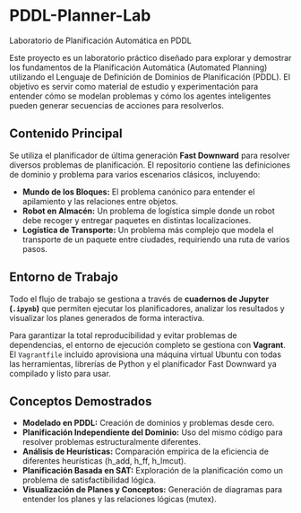 # PDDL-Planner-Lab
Laboratorio de Planificación Automática en PDDL

Este proyecto es un laboratorio práctico diseñado para explorar y demostrar los fundamentos de la Planificación Automática (Automated Planning) utilizando el
Lenguaje de Definición de Dominios de Planificación (PDDL). El objetivo es servir como material de estudio y experimentación para entender cómo se modelan
problemas y cómo los agentes inteligentes pueden generar secuencias de acciones para resolverlos.

## Contenido Principal

Se utiliza el planificador de última generación **Fast Downward** para resolver diversos problemas de planificación. El repositorio contiene las definiciones
de dominio y problema para varios escenarios clásicos, incluyendo:

*   **Mundo de los Bloques:** El problema canónico para entender el apilamiento y las relaciones entre objetos.
*   **Robot en Almacén:** Un problema de logística simple donde un robot debe recoger y entregar paquetes en distintas localizaciones.
*   **Logística de Transporte:** Un problema más complejo que modela el transporte de un paquete entre ciudades, requiriendo una ruta de varios pasos.

## Entorno de Trabajo

Todo el flujo de trabajo se gestiona a través de **cuadernos de Jupyter (`.ipynb`)** que permiten ejecutar los planificadores, analizar los resultados y
visualizar los planes generados de forma interactiva.

Para garantizar la total reproducibilidad y evitar problemas de dependencias, el entorno de ejecución completo se gestiona con **Vagrant**. El `Vagrantfile`
incluido aprovisiona una máquina virtual Ubuntu con todas las herramientas, librerías de Python y el planificador Fast Downward ya compilado y listo para usar.

## Conceptos Demostrados

*   **Modelado en PDDL:** Creación de dominios y problemas desde cero.
*   **Planificación Independiente del Dominio:** Uso del mismo código para resolver problemas estructuralmente diferentes.
*   **Análisis de Heurísticas:** Comparación empírica de la eficiencia de diferentes heurísticas (h_add, h_ff, h_lmcut).
*   **Planificación Basada en SAT:** Exploración de la planificación como un problema de satisfactibilidad lógica.
*   **Visualización de Planes y Conceptos:** Generación de diagramas para entender los planes y las relaciones lógicas (mutex).
